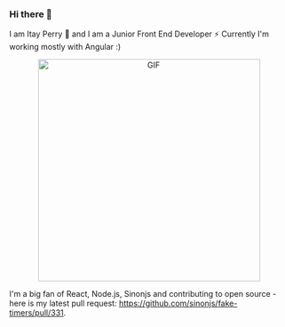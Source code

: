 
 
### Hi there 👋 
I am Itay Perry 🌱 and I am a Junior Front End Developer ⚡ Currently I'm working mostly with Angular :) 

<p align="center">
 <img align="center" alt="GIF" src="https://media.giphy.com/media/l46CbZ7KWEhN1oci4/giphy.gif" width="400" />
</p>


I'm a big fan of React, Node.js, Sinonjs 
and contributing to open source - here is my latest pull request: https://github.com/sinonjs/fake-timers/pull/331.


<!--
**itayperry/itayperry** is a ✨ _special_ ✨ repository because its `README.md` (this file) appears on your GitHub profile.


Here are some ideas to get you started:

- 🔭 I’m currently working on ...
- 🌱 I’m currently learning ...
- 👯 I’m looking to collaborate on ...
- 🤔 I’m looking for help with ...
- 💬 Ask me about ...
- 📫 How to reach me: ...
- 😄 Pronouns: ...
- ⚡ Fun fact: ...
-->
